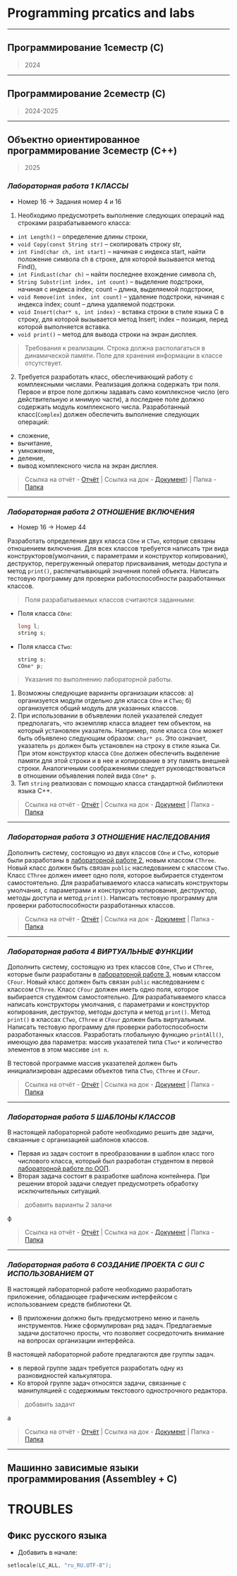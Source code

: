 # **Programming prcatics and labs** 

---

## **Программирование 1семестр (C)**
> 2024
---

## **Программирование 2семестр (C)**
> 2024-2025
---

## **Объектно ориентированное программирование 3семестр (C++)**
> 2025
### *Лабораторная работа 1 КЛАССЫ*

- Номер 16 -> Задания номер 4 и 16

1) Необходимо предусмотреть выполнение следующих операций над строками разрабатываемого класса:
- `int Length()` – определение длины строки,
- `void Copy(const String str)` – скопировать строку str,
- `int Find(char ch, int start)` – начиная с индекса start, найти положение символа ch в строке, для которой вызывается метод Find(),
- `int FindLast(char ch)` – найти последнее вхождение символа ch,
- `String Substr(int index, int count)` – выделение подстроки, начиная с индекса index; count – длина, выделяемой подстроки,
- `void Remove(int index, int count)` – удаление подстроки, начиная с индекса index; count – длина удаляемой подстроки.
- `void Insert(char* s, int index)`	- вставка строки в стиле языка C в строку, для которой вызывается метод Insert; index – позиция,  перед которой выполняется вставка.
- `void print()` – метод для вывода строки на экран дисплея.

> Требования к реализации. Строка должна располагаться в динамической памяти. Поле  для  хранения информации в классе отсутствует.

2) Требуется разработать класс, обеспечивающий работу с комплексными числами. Реализация должна содержать три поля. Первое и втрое поле должны задавать само комплексное число (его действительную и мнимую части), а последнее поле должно содержать модуль комплексного числа. 
Разработанный класс(`Complex`) должен обеспечить выполнение следующих операций:
- сложение,
- вычитание,
- умножение,
- деление,
- вывод комплексного числа на экран дисплея.

> Ссылка на отчёт - [Отчёт]() |
> Ссылка на док - [Документ](OOP_3sem/files/lab1.docx)) |
> Папка - [Папка](OOP_3sem/lr1)
---

### *Лабораторная работа 2 ОТНОШЕНИЕ ВКЛЮЧЕНИЯ*

- Номер 16 -> Номер 44


Разработать определения двух класса `COne` и `CTwo`, которые связаны отношением включения.
Для всех классов требуется написать три вида конструкторов(умолчания, с параметрами и конструктор копирования), деструктор, перегруженный оператор присваивания, методы доступа и метод `print()`, распечатывающий значения полей объекта.
Написать тестовую программу для проверки работоспособности разработанных классов.

> Поля разрабатываемых классов считаются заданными:
- Поля класса `COne`:
    ```cpp
    long l;
    string s;
    ```
- Поля класса `CTwo`:
    ```cpp
    string s;
    COne* p;
    ```
> Указания по выполнению лабораторной работы.
1. Возможны следующие варианты организации классов:
    а) организуется модули отдельно для класса `COne` и `СTwo`;
    б) организуется общий модуль для указанных классов.
2. При использовании в объявлении полей указателей следует предполагать, что экземпляр класса владеет тем объектом, на который установлен указатель. Например, поле класса `COne` может быть объявлено следующим образом: `char* ps`. Это означает, указатель `ps` должен быть установлен на строку в стиле языка Си. При этом конструктор класса `COne` должен обеспечить выделение памяти для этой строки и в нее и копирование в эту память внешней строки. Аналогичными соображениями следует руководствоваться в отношении объявления полей вида `COne* p`.
3. Тип `string` реализован с помощью класса стандартной библиотеки языка C++.

> Ссылка на отчёт - [Отчёт]() |
> Ссылка на док - [Документ]() |
> Папка - [Папка]()

---

### *Лабораторная работа 3 ОТНОШЕНИЕ НАСЛЕДОВАНИЯ*

Дополнить систему, состоящую из двух классов `COne` и `CTwo`, которые были разработаны в [лабораторной работе 2](#лабораторная-работа-2-отношение-включения), новым классом `CThree`. Новый класс должен быть связан `public` наследованием с классом `CTwo`. Класс `CThree` должен имеет одно поля, которое выбирается студентом самостоятельно. Для разрабатываемого класса написать конструкторы умолчания, с параметрами и конструктор копирования, деструктор, методы доступа и метод `print()`. Написать тестовую программу для проверки работоспособности разработанных классов.


> Ссылка на отчёт - [Отчёт]() |
> Ссылка на док - [Документ]() |
> Папка - [Папка]()
---

### *Лабораторная работа 4 ВИРТУАЛЬНЫЕ ФУНКЦИИ*

Дополнить систему, состоящую из трех классов `COne`, `CTwo` и `CThree`, которые были разработаны в [лабораторной работе 3](#лабораторная-работа-3-отношение-наследования), новым классом `CFour`. Новый класс должен быть связан `public` наследованием с классом `CThree`. Класс `CFour` должен иметь одно поля, которое выбирается студентом самостоятельно. Для разрабатываемого класса написать конструкторы умолчания, с параметрами и конструктор копирования, деструктор, методы доступа и метод `print()`. Метод `print()` в классах `CTwo`, `CThree` и `CFour` должен быть виртуальным.  Написать тестовую программу для проверки работоспособности разработанных классов. Разработать глобальную функцию `printAll()`, имеющую два параметра: массив указателей типа `CTwo*` и количество элементов в этом массиве `int n`. 

В тестовой программе массив указателей должен быть инициализирован адресами объектов типа `CTwo`, `CThree` и `CFour`.

> Ссылка на отчёт - [Отчёт]() |
> Ссылка на док - [Документ]() |
> Папка - [Папка]()
---


### *Лабораторная работа 5 ШАБЛОНЫ КЛАССОВ*

В настоящей лабораторной работе необходимо решить две задачи, связанные с организацией шаблонов классов.
- Первая из задач состоит в преобразовании в шаблон класс того числового класса, который был разработан студентом в первой [лабораторной работе по ООП](#лабораторная-работа-1-классы).
- Вторая задача состоит в разработке шаблона контейнера. При решении второй задачи следует предусмотреть обработку исключительных ситуаций.

> добавить варианты 2 залачи


ф

> Ссылка на отчёт - [Отчёт]() |
> Ссылка на док - [Документ]() |
> Папка - [Папка]()
---

### *Лабораторная работа 6 СОЗДАНИЕ ПРОЕКТА С GUI С ИСПОЛЬЗОВАНИЕМ QT*

В настоящей лабораторной работе необходимо разработать приложение, обладающее графическим интерфейсом с использованием средств библиотеки Qt.
- В приложении должно быть предусмотрено меню и панель инструментов. Ниже сформулирован ряд задач. Предлагаемые задачи достаточно просты, что позволяет сосредоточить внимание на вопросах организации интерфейса.

В настоящей лабораторной работе предлагаются две группы задач.
- в первой группе задач требуется разработать одну из разновидностей калькулятора.
- Ко второй группе задач относятся задачи, связанные с манипуляцией с содержимым текстового однострочного редактора.


> добавить задачт

a

> Ссылка на отчёт - [Отчёт]() |
> Ссылка на док - [Документ]() |
> Папка - [Папка]()

---

## **Машинно зависимые языки программирования (Assembley + C)**


# TROUBLES

## Фикс русского языка

- Добавить в начале:
```cpp
setlocale(LC_ALL, "ru_RU.UTF-8");
```
